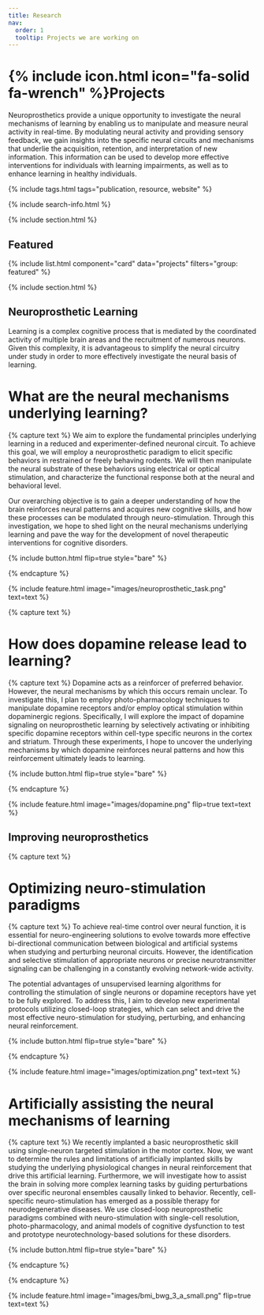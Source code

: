 ```yaml
---
title: Research
nav:
  order: 1
  tooltip: Projects we are working on
---
```


# {% include icon.html icon="fa-solid fa-wrench" %}Projects

Neuroprosthetics provide a unique opportunity to investigate the neural mechanisms of learning by enabling us to manipulate and measure neural activity in real-time. By modulating neural activity and providing sensory feedback, we gain insights into the specific neural circuits and mechanisms that underlie the acquisition, retention, and interpretation of new information. This information can be used to develop more effective interventions for individuals with learning impairments, as well as to enhance learning in healthy individuals.


{% include tags.html tags="publication, resource, website" %}

{% include search-info.html %}

{% include section.html %}

## Featured

{% include list.html component="card" data="projects" filters="group: featured" %}

{% include section.html %}

## Neuroprosthetic Learning
Learning is a complex cognitive process that is mediated by the coordinated activity of multiple brain areas and the recruitment of numerous neurons. Given this complexity, it is advantageous to simplify the neural circuitry under study in order to more effectively investigate the neural basis of learning. 

# What are the neural mechanisms underlying learning?
{% capture text %}
We aim to explore the fundamental principles underlying learning in a reduced and experimenter-defined neuronal circuit. To achieve this goal, we will employ a neuroprosthetic paradigm to elicit specific behaviors in restrained or freely behaving rodents. We will then manipulate the neural substrate of these behaviors using electrical or optical stimulation, and characterize the functional response both at the neural and behavioral level.

Our overarching objective is to gain a deeper understanding of how the brain reinforces neural patterns and acquires new cognitive skills, and how these processes can be modulated through neuro-stimulation. Through this investigation, we hope to shed light on the neural mechanisms underlying learning and pave the way for the development of novel therapeutic interventions for cognitive disorders.

{%
  include button.html
  flip=true
  style="bare"
%}

{% endcapture %}

{%
  include feature.html
  image="images/neuroprosthetic_task.png"
  text=text
%}


{% capture text %}

# How does dopamine release lead to learning?
{% capture text %}
Dopamine acts as a reinforcer of preferred behavior. However, the neural mechanisms by which this occurs remain unclear. To investigate this, I plan to employ photo-pharmacology techniques to manipulate dopamine receptors and/or employ optical stimulation within dopaminergic regions. Specifically, I will explore the impact of dopamine signaling on neuroprosthetic learning by selectively activating or inhibiting specific dopamine receptors within cell-type specific neurons in the cortex and striatum. Through these experiments, I hope to uncover the underlying mechanisms by which dopamine reinforces neural patterns and how this reinforcement ultimately leads to learning.

{%
  include button.html
  flip=true
  style="bare"
%}

{% endcapture %}

{%
  include feature.html
  image="images/dopamine.png"
  flip=true
  text=text
%}

## Improving neuroprosthetics
{% capture text %}

# Optimizing neuro-stimulation paradigms
{% capture text %}
To achieve real-time control over neural function, it is essential for neuro-engineering solutions to evolve towards more effective bi-directional communication between biological and artificial systems when studying and perturbing neuronal circuits. However, the identification and selective stimulation of appropriate neurons or precise neurotransmitter signaling can be challenging in a constantly evolving network-wide activity.

The potential advantages of unsupervised learning algorithms for controlling the stimulation of single neurons or dopamine receptors have yet to be fully explored. To address this, I aim to develop new experimental protocols utilizing closed-loop strategies, which can select and drive the most effective neuro-stimulation for studying, perturbing, and enhancing neural reinforcement.

{%
  include button.html
  flip=true
  style="bare"
%}

{% endcapture %}

{%
  include feature.html
  image="images/optimization.png"
  text=text
%}

# Artificially assisting the neural mechanisms of learning
{% capture text %}
We recently implanted a basic neuroprosthetic skill using single-neuron targeted stimulation in the motor cortex. Now, we want to determine the rules and limitations of artificially implanted skills by studying the underlying physiological changes in neural reinforcement that drive this artificial learning. Furthermore, we will investigate how to assist the brain in solving more complex learning tasks by guiding perturbations over specific neuronal ensembles causally linked to behavior. 
Recently, cell-specific neuro-stimulation has emerged as a possible therapy for neurodegenerative diseases.  We use closed-loop neuroprosthetic paradigms combined with neuro-stimulation with single-cell resolution, photo-pharmacology, and animal models of cognitive dysfunction to test and prototype neurotechnology-based solutions for these disorders.

{%
  include button.html
  flip=true
  style="bare"
%}

{% endcapture %}

{% endcapture %}

{%
  include feature.html
  image="images/bmi_bwg_3_a_small.png"
  flip=true
  text=text
%}





